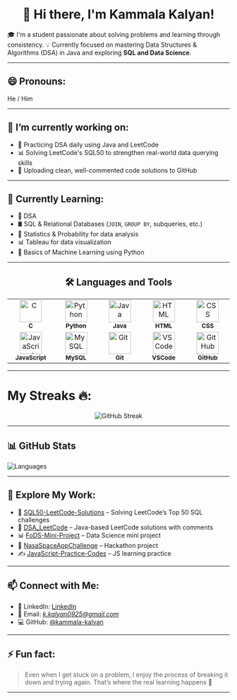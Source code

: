 <!--
**kammala-kalyan/kammala-kalyan** is a ✨ _special_ ✨ repository because its `README.md` (this file) appears on your GitHub profile.
-->

<h1 align="center"><strong>👋 Hi there, I'm Kammala Kalyan!</strong></h1>

🎓 I'm a student passionate about solving problems and learning through consistency.
💡 Currently focused on mastering Data Structures & Algorithms (DSA) in Java and exploring **SQL and Data Science**.

---

## 😄 Pronouns:

He / Him

---
## 🔭 I’m currently working on:

* 📘 Practicing DSA daily using Java and LeetCode
* 📊 Solving LeetCode's SQL50 to strengthen real-world data querying skills
* 📂 Uploading clean, well-commented code solutions to GitHub

---

## 🌱 Currently Learning:

* 📘 DSA
* 🛢️ SQL & Relational Databases (`JOIN`, `GROUP BY`, subqueries, etc.)
* 📐 Statistics & Probability for data analysis
* 📊 Tableau for data visualization
* 🤖 Basics of Machine Learning using Python

---

<h2 align="center">🛠️ Languages and Tools</h2>

<table align="center">
  <tr>
    <td align="center" width="100">
      <img src="https://cdn.jsdelivr.net/gh/devicons/devicon/icons/c/c-original.svg" width="50" height="50" alt="C"/>
      <br/><sub><b>C</b></sub>
    </td>
    <td align="center" width="100">
      <img src="https://cdn.jsdelivr.net/gh/devicons/devicon/icons/python/python-original.svg" width="50" height="50" alt="Python"/>
      <br/><sub><b>Python</b></sub>
    </td>
    <td align="center" width="100">
      <img src="https://cdn.jsdelivr.net/gh/devicons/devicon/icons/java/java-original.svg" width="50" height="50" alt="Java"/>
      <br/><sub><b>Java</b></sub>
    </td>
    <td align="center" width="100">
      <img src="https://cdn.jsdelivr.net/gh/devicons/devicon/icons/html5/html5-original.svg" width="50" height="50" alt="HTML"/>
      <br/><sub><b>HTML</b></sub>
    </td>
    <td align="center" width="100">
      <img src="https://cdn.jsdelivr.net/gh/devicons/devicon/icons/css3/css3-original.svg" width="50" height="50" alt="CSS"/>
      <br/><sub><b>CSS</b></sub>
    </td>
  </tr>
  <tr>
    <td align="center" width="100">
      <img src="https://cdn.jsdelivr.net/gh/devicons/devicon/icons/javascript/javascript-original.svg" width="50" height="50" alt="JavaScript"/>
      <br/><sub><b>JavaScript</b></sub>
    </td>
    <td align="center" width="100">
      <img src="https://cdn.jsdelivr.net/gh/devicons/devicon/icons/mysql/mysql-original.svg" width="50" height="50" alt="MySQL"/>
      <br/><sub><b>MySQL</b></sub>
    </td>
    <td align="center" width="100">
      <img src="https://cdn.jsdelivr.net/gh/devicons/devicon/icons/git/git-original.svg" width="50" height="50" alt="Git"/>
      <br/><sub><b>Git</b></sub>
    </td>
    <td align="center" width="100">
      <img src="https://cdn.jsdelivr.net/gh/devicons/devicon/icons/vscode/vscode-original.svg" width="50" height="50" alt="VSCode"/>
      <br/><sub><b>VSCode</b></sub>
    </td>
    <td align="center" width="100">
      <img src="https://cdn.jsdelivr.net/gh/devicons/devicon/icons/github/github-original.svg" width="50" height="50" alt="GitHub"/>
      <br/><sub><b>GitHub</b></sub>
    </td>
  </tr>
</table>

---
# My Streaks 🔥:
<p align="center">
  <img 
    src="https://streak-stats.demolab.com/?user=kammala-kalyan&theme=dark&background=000000&ring=FF6B81&fire=FF9F43&currStreakNum=58D68D&sideNums=F8C471&currStreakLabel=58D68D&sideLabels=F8C471&dates=85C1E9"
    alt="GitHub Streak"
  />
</p>

---
## 📊 GitHub Stats

<!-- GitHub Stats -->
<!--
![GitHub Stats](https://github-readme-stats.vercel.app/api?username=kammala-kalyan\&show_icons=true\&theme=radical)
-->
<!-- Language Summary -->

![Languages](https://github-readme-stats.vercel.app/api/top-langs/?username=kammala-kalyan\&layout=compact\&theme=radical)

<!-- Profile Views -->
<!--
![Profile Views](https://komarev.com/ghpvc/?username=kammala-kalyan\&style=flat-square\&color=blue)
-->
---

## 📌 Explore My Work:

* 📘 [SQL50-LeetCode-Solutions](https://github.com/kammala-kalyan/SQL50-LeetCode-Solutions) – Solving LeetCode’s Top 50 SQL challenges
* 🔢 [DSA\_LeetCode](https://github.com/kammala-kalyan/DSA_LeetCode) – Java-based LeetCode solutions with comments
* 📊 [FoDS-Mini-Project](https://github.com/kammala-kalyan/FoDS-Mini-Project) – Data Science mini project
* 🚀 [NasaSpaceAppChallenge](https://github.com/kammala-kalyan/NasaSpaceAppChallenge) – Hackathon project
* ✍️ [JavaScript-Practice-Codes](https://github.com/kammala-kalyan/JAVASCRIP-PRACTICE-CODES) – JS learning practice

---
<!--
## 💬 Ask Me About:

* 🔁 How I stay consistent with coding
* 💡 Building a roadmap from Java DSA to Data Science
* 📌 My experience solving real-world SQL & DSA problems

---
-->
## 📫 Connect with Me:

* 💼 LinkedIn: [LinkedIn](https://www.linkedin.com/in/kammala-kalyan-a24909290/)
* 📧 Email: *[k.kalyan0925@gmail.com](mailto:k.kalyan0925@gmail.com)*
* 💻 GitHub: [@kammala-kalyan](https://github.com/kammala-kalyan)

---


## ⚡ Fun fact:

> Even when I get stuck on a problem, I enjoy the process of breaking it down and trying again. That’s where the real learning happens 🚀

---
